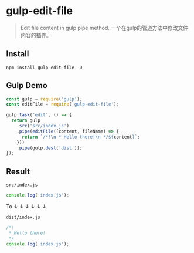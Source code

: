 # gulp-edit-file

> Edit file content in gulp pipe method.
> 一个在gulp的管道方法中修改文件内容的插件。

## Install
```
npm install gulp-edit-file -D
```

## Gulp Demo
```js
const gulp = require('gulp');
const editFile = require('gulp-edit-file');

gulp.task('edit', () => {
  return gulp
    .src('src/index.js')
    .pipe(editFile((content, fileName) => {
      return `/*!\n * Hello there!\n */${content}`;
    }))
    .pipe(gulp.dest('dist'));
});
```

## Result
`src/index.js`
```js
console.log('index.js');
```
To ↓ ↓ ↓ ↓ ↓ ↓

`dist/index.js`
```js
/*!
 * Hello there!
 */
console.log('index.js');
```